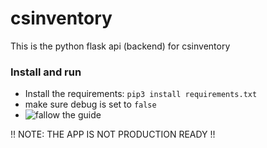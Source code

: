 # csinventory

This is the python flask api (backend) for csinventory

### Install and run 
- Install the requirements: `pip3 install requirements.txt`
- make sure debug is set to `false`
- ![fallow the guide](https://flask.palletsprojects.com/en/1.1.x/tutorial/deploy/)

!! NOTE: THE APP IS NOT PRODUCTION READY !!
